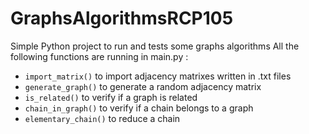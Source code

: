 # GraphsAlgorithmsRCP105
Simple Python project to run and tests some graphs algorithms
All the following functions are running in main.py :
- `import_matrix()` to import adjacency matrixes written in .txt files
- `generate_graph()` to generate a random adjacency matrix
- `is_related()` to verify if a graph is related
- `chain_in_graph()` to verify if a chain belongs to a graph
- `elementary_chain()` to reduce a chain 
